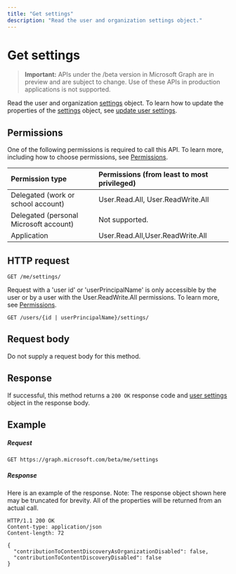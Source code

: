 ```yaml
---
title: "Get settings"
description: "Read the user and organization settings object."
---
```


# Get settings

> **Important:** APIs under the /beta version in Microsoft Graph are in preview and are subject to change. Use of these APIs in production applications is not supported.

Read the user and organization [settings](../resources/user-settings.md) object.
To learn how to update the properties of the [settings](../resources/user-settings.md) object, see [update user settings](user-update-settings.md).

## Permissions

One of the following permissions is required to call this API. To learn more, including how to choose permissions, see [Permissions](/graph/permissions-reference).

|Permission type      | Permissions (from least to most privileged)              |
|:--------------------|:---------------------------------------------------------|
|Delegated (work or school account) | User.Read.All, User.ReadWrite.All    |
|Delegated (personal Microsoft account) | Not supported.    |
|Application | User.Read.All,User.ReadWrite.All |

## HTTP request

```http
GET /me/settings/
```

Request with a 'user id' or 'userPrincipalName' is only accessible by the user or by a user with the User.ReadWrite.All permissions. To learn more, see [Permissions](/graph/permissions-reference).

```http
GET /users/{id | userPrincipalName}/settings/
```

## Request body

Do not supply a request body for this method.

## Response

If successful, this method returns a `200 OK` response code and [user settings](../resources/user-settings.md) object in the response body.

## Example

##### Request

```http
GET https://graph.microsoft.com/beta/me/settings
```

##### Response

Here is an example of the response. Note: The response object shown here may be truncated for brevity. All of the properties will be returned from an actual call.

```http
HTTP/1.1 200 OK
Content-type: application/json
Content-length: 72

{
  "contributionToContentDiscoveryAsOrganizationDisabled": false,
  "contributionToContentDiscoveryDisabled": false
}
```
